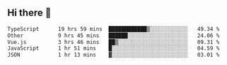 ## Hi there 👋

<!--START_SECTION:waka-->

```txt
TypeScript      19 hrs 59 mins  ████████████▒░░░░░░░░░░░░   49.34 %
Other           9 hrs 45 mins   ██████░░░░░░░░░░░░░░░░░░░   24.06 %
Vue.js          3 hrs 46 mins   ██▒░░░░░░░░░░░░░░░░░░░░░░   09.31 %
JavaScript      1 hr 51 mins    █░░░░░░░░░░░░░░░░░░░░░░░░   04.59 %
JSON            1 hr 13 mins    ▓░░░░░░░░░░░░░░░░░░░░░░░░   03.01 %
```

<!--END_SECTION:waka-->

